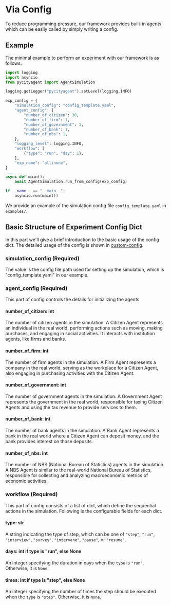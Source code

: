 # Via Config
To reduce programming pressure, our framework provides built-in agents which can be easily called by simply writing a config.
## Example
The minimal example to perform an experiment with our framework is as follows.
```python
import logging
import asyncio
from pycityagent import AgentSimulation

logging.getLogger("pycityagent").setLevel(logging.INFO)

exp_config = {
    "simulation_config": "config_template.yaml",
    "agent_config": {
        "number_of_citizen": 30,
        "number_of_firm": 1,
        "number_of_government": 1,
        "number_of_bank": 1,
        "number_of_nbs": 1,
    },
    "logging_level": logging.INFO,
    "workflow": [
        {"type": "run", "day": 1},
    ],
    "exp_name": "allinone",
}

async def main():
    await AgentSimulation.run_from_config(exp_config)

if __name__ == "__main__":
    asyncio.run(main())
```
We provide an example of the simulation config file `config_template.yaml` in `examples/`.

## Basic Structure of Experiment Config Dict

In this part we'll give a brief introduction to the basic usage of the config dict. The detailed usage of the config is shown in [custom-config](02-custom-config).

### simulation_config (Required)

The value is the config file path used for setting up the simulation, which is "config_template.yaml" in our example.

### agent_config (Required)

This part of config controls the details for initializing the agents

#### number_of_citizen: int

The number of citizen agents in the simulation. 
A Citizen Agent represents an individual in the real world, performing actions such as moving, making purchases, and engaging in social activities. It interacts with institution agents, like firms and banks.

#### number_of_firm: int

The number of firm agents in the simulation.
A Firm Agent represents a company in the real world, serving as the workplace for a Citizen Agent, also engaging in purchasing activities with the Citizen Agent.

#### number_of_government: int

The number of government agents in the simulation.
A Government Agent represents the government in the real world, responsible for taxing Citizen Agents and using the tax revenue to provide services to them.

#### number_of_bank: int

The number of bank agents in the simulation.
A Bank Agent represents a bank in the real world where a Citizen Agent can deposit money, and the bank provides interest on those deposits.

#### number_of_nbs: int

The number of NBS (National Bureau of Statistics) agents in the simulation.
A NBS Agent is similar to the real-world National Bureau of Statistics, responsible for collecting and analyzing macroeconomic metrics of economic activities.

### workflow (Required)
 
This part of config consists of a list of dict, which define the sequential actions in the simulation.
Following is the configurable fields for each dict.
#### type: str

A string indicating the type of step, which can be one of `"step"`, `"run"`, `"interview"`, `"survey"`, `"intervene"`, `"pause"`, or `"resume"`.

#### days: int if type is "run", else None

An integer specifying the duration in days when the `type` is `"run"`. Otherwise, it is `None`.

#### times: int if type is "step", else None

An integer specifying the number of times the step should be executed when the `type` is `"step"`. Otherwise, it is `None`.
